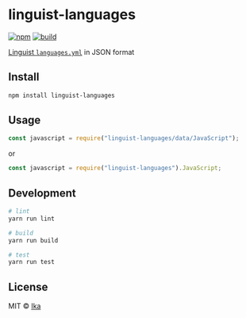 # linguist-languages

[![npm](https://img.shields.io/npm/v/linguist-languages.svg)](https://www.npmjs.com/package/linguist-languages)
[![build](https://img.shields.io/github/actions/workflow/status/ikatyang/linguist-languages/workflow.yml)](https://github.com/ikatyang/linguist-languages/actions?query=branch%3Amaster)

[Linguist `languages.yml`](https://github.com/github/linguist/blob/master/lib/linguist/languages.yml) in JSON format

## Install

```sh
npm install linguist-languages
```

## Usage

```js
const javascript = require("linguist-languages/data/JavaScript");
```

or

```js
const javascript = require("linguist-languages").JavaScript;
```

## Development

```sh
# lint
yarn run lint

# build
yarn run build

# test
yarn run test
```

## License

MIT © [Ika](https://github.com/ikatyang)
